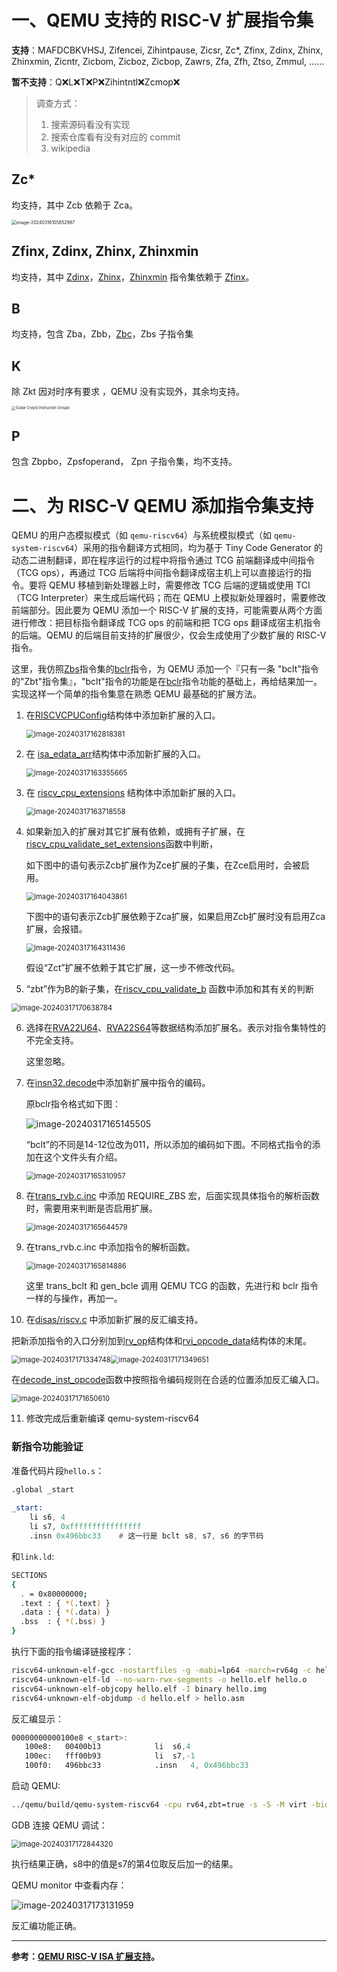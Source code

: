 # 一、QEMU 支持的 RISC-V 扩展指令集

**支持**：MAFDCBKVHSJ, Zifencei, Zihintpause, Zicsr, Zc*, Zfinx, Zdinx, Zhinx, Zhinxmin, Zicntr, Zicbom, Zicboz, Zicbop, Zawrs, Zfa, Zfh, Ztso, Zmmul, ......

**暂不支持**：Q❌L❌T❌P❌Zihintntl❌Zcmop❌

> 调查方式：
>
> 1. 搜索源码看没有实现
> 2. 搜索仓库看有没有对应的 commit
> 3. wikipedia

## Zc*

均支持，其中 Zcb 依赖于 Zca。

<img src="qemu/image-20240316105852967.png" alt="image-20240316105852967" style="zoom: 50%;" />

## Zfinx, Zdinx, Zhinx, Zhinxmin

均支持，其中 [Zdinx](https://github.com/qemu/qemu/commit/026e73fa2665f07d24bb715f2c405c3e38587812)，[Zhinx](https://github.com/qemu/qemu/commit/a2464a4cec4740c3703d8232f695d6643e0e086e)，[Zhinxmin](https://github.com/qemu/qemu/commit/a2464a4cec4740c3703d8232f695d6643e0e086e) 指令集依赖于 [Zfinx](https://github.com/qemu/qemu/commit/e1a29bbd5493634afd52f1724331728abdd196b8)。

## B

均支持，包含 Zba，Zbb，[Zbc](https://github.com/qemu/qemu/commit/fd4b81a304a5d50e719019d22eacca2d8ef4de69)，Zbs 子指令集

## K

除 Zkt 因对时序有要求 ，QEMU 没有实现外，其余均支持。

<img src="qemu/Scalar Crypto Instruction Groups-1710554519377-1.png" alt="Scalar Crypto Instruction Groups" style="zoom: 40%;" />

## P

包含 Zbpbo，Zpsfoperand， Zpn 子指令集，均不支持。

# 二、为 RISC-V QEMU 添加指令集支持

QEMU 的用户态模拟模式（如 `qemu-riscv64`）与系统模拟模式（如 `qemu-system-riscv64`）采用的指令翻译方式相同，均为基于 Tiny Code Generator 的动态二进制翻译，即在程序运行的过程中将指令通过 TCG 前端翻译成中间指令（TCG ops），再通过 TCG 后端将中间指令翻译成宿主机上可以直接运行的指令。要将 QEMU 移植到新处理器上时，需要修改 TCG 后端的逻辑或使用 TCI（TCG Interpreter）来生成后端代码；而在 QEMU 上模拟新处理器时，需要修改前端部分。因此要为 QEMU 添加一个 RISC-V 扩展的支持，可能需要从两个方面进行修改：把目标指令翻译成 TCG ops 的前端和把 TCG ops 翻译成宿主机指令的后端。QEMU 的后端目前支持的扩展很少，仅会生成使用了少数扩展的 RISC-V 指令。

这里，我仿照[Zbs](https://five-embeddev.com/riscv-bitmanip/1.0.0/bitmanip.html#zbs)指令集的[bclr](https://five-embeddev.com/riscv-bitmanip/1.0.0/bitmanip.html#insns-bclr)指令，为 QEMU 添加一个『只有一条 "bclt"指令的"Zbt"指令集』，"bclt"指令的功能是在[bclr](https://five-embeddev.com/riscv-bitmanip/1.0.0/bitmanip.html#insns-bclr)指令功能的基础上，再给结果加一。实现这样一个简单的指令集意在熟悉 QEMU 最基础的扩展方法。

1. 在[RISCVCPUConfig](https://github.com/qemu/qemu/blob/ba49d760eb04630e7b15f423ebecf6c871b8f77b/target/riscv/cpu_cfg.h#L39)结构体中添加新扩展的入口。

   <img src="qemu/image-20240317162818381.png" alt="image-20240317162818381" style="zoom:80%;" />

2. 在 [isa_edata_arr](https://github.com/qemu/qemu/blob/ba49d760eb04630e7b15f423ebecf6c871b8f77b/target/riscv/cpu.c#L100)结构体中添加新扩展的入口。

   <img src="qemu/image-20240317163355665.png" alt="image-20240317163355665" style="zoom:80%;" />

3. 在 [riscv_cpu_extensions](https://github.com/qemu/qemu/blob/ba49d760eb04630e7b15f423ebecf6c871b8f77b/target/riscv/cpu.c#L1459) 结构体中添加新扩展的入口。

   <img src="qemu/image-20240317163718558.png" alt="image-20240317163718558" style="zoom:80%;" />

4. 如果新加入的扩展对其它扩展有依赖，或拥有子扩展，在[riscv_cpu_validate_set_extensions](https://github.com/qemu/qemu/blob/ba49d760eb04630e7b15f423ebecf6c871b8f77b/target/riscv/tcg/tcg-cpu.c#L396)函数中判断，

   如下图中的语句表示Zcb扩展作为Zce扩展的子集，在Zce启用时，会被启用。

   <img src="qemu/image-20240317164043861.png" alt="image-20240317164043861" style="zoom:80%;" />

   下图中的语句表示Zcb扩展依赖于Zca扩展，如果启用Zcb扩展时没有启用Zca扩展，会报错。

   <img src="qemu/image-20240317164311436.png" alt="image-20240317164311436" style="zoom:80%;" />

   假设“Zct”扩展不依赖于其它扩展，这一步不修改代码。

5. “zbt”作为B的新子集，在[riscv_cpu_validate_b](https://github.com/qemu/qemu/blob/ba49d760eb04630e7b15f423ebecf6c871b8f77b/target/riscv/tcg/tcg-cpu.c#L363) 函数中添加和其有关的判断

<img src="qemu/image-20240317170638784.png" alt="image-20240317170638784" style="zoom:80%;" />

6. 选择在[RVA22U64](https://github.com/qemu/qemu/blob/ba49d760eb04630e7b15f423ebecf6c871b8f77b/target/riscv/cpu.c#L2208)、[RVA22S64](https://github.com/qemu/qemu/blob/ba49d760eb04630e7b15f423ebecf6c871b8f77b/target/riscv/cpu.c#L2240)等数据结构添加扩展名。表示对指令集特性的不完全支持。

   这里忽略。

7. 在[insn32.decode](https://github.com/qemu/qemu/blob/ba49d760eb04630e7b15f423ebecf6c871b8f77b/target/riscv/insn32.decode)中添加新扩展中指令的编码。

   原bclr指令格式如下图：

   ![image-20240317165145505](qemu/image-20240317165145505.png)

   “bclt”的不同是14-12位改为011，所以添加的编码如下图。不同格式指令的添加在这个文件头有介绍。

   <img src="qemu/image-20240317165310957.png" alt="image-20240317165310957" style="zoom:80%;" />

8. 在[trans_rvb.c.inc](https://github.com/qemu/qemu/blob/master/target/riscv/insn_trans/trans_rvb.c.inc) 中添加 REQUIRE_ZBS 宏，后面实现具体指令的解析函数时，需要用来判断是否启用扩展。

   <img src="qemu/image-20240317165644579.png" alt="image-20240317165644579" style="zoom:80%;" />

9. 在trans_rvb.c.inc 中添加指令的解析函数。

   <img src="qemu/image-20240317165814886.png" alt="image-20240317165814886" style="zoom:80%;" />

   这里 trans_bclt 和 gen_bcle 调用 QEMU TCG 的函数，先进行和 bclr 指令一样的与操作，再加一。

10. 在[disas/riscv.c](https://github.com/qemu/qemu/blob/master/disas/riscv.c) 中添加新扩展的反汇编支持。

   把新添加指令的入口分别加到[rv_op](https://github.com/qemu/qemu/blob/ba49d760eb04630e7b15f423ebecf6c871b8f77b/disas/riscv.c#L30)结构体和[rvi_opcode_data](https://github.com/qemu/qemu/blob/ba49d760eb04630e7b15f423ebecf6c871b8f77b/disas/riscv.c#L1180)结构体的末尾。

<img src="qemu/image-20240317171334748.png" alt="image-20240317171334748" style="zoom:80%;" /><img src="qemu/image-20240317171349651.png" alt="image-20240317171349651" style="zoom:80%;" />

在[decode_inst_opcode](https://github.com/qemu/qemu/blob/ba49d760eb04630e7b15f423ebecf6c871b8f77b/disas/riscv.c#L2317)函数中按照指令编码规则在合适的位置添加反汇编入口。

<img src="qemu/image-20240317171650610.png" alt="image-20240317171650610" style="zoom:80%;" />

11. 修改完成后重新编译 qemu-system-riscv64

### 新指令功能验证

准备代码片段`hello.s`：
```asm
.global _start
    
_start:
    li s6, 4
    li s7, 0xffffffffffffffff
    .insn 0x496bbc33	# 这一行是 bclt s8, s7, s6 的字节码
```

和`link.ld`:

```bash
SECTIONS
{
  . = 0x80000000;
  .text : { *(.text) }
  .data : { *(.data) }
  .bss  : { *(.bss) }
}
```

执行下面的指令编译链接程序：
```bash
riscv64-unknown-elf-gcc -nostartfiles -g -mabi=lp64 -march=rv64g -c hello.s -o hello.o
riscv64-unknown-elf-ld --no-warn-rwx-segments -o hello.elf hello.o
riscv64-unknown-elf-objcopy hello.elf -I binary hello.img
riscv64-unknown-elf-objdump -d hello.elf > hello.asm
```
反汇编显示：

```asm
00000000000100e8 <_start>:
   100e8:	00400b13          	li	s6,4
   100ec:	fff00b93          	li	s7,-1
   100f0:	496bbc33          	.insn	4, 0x496bbc33
```

启动 QEMU:

```bash
../qemu/build/qemu-system-riscv64 -cpu rv64,zbt=true -s -S -M virt -bios none -serial stdio -display none -kernel hello.img
```

GDB 连接 QEMU  调试：

<img src="qemu/image-20240317172844320.png" alt="image-20240317172844320" style="zoom:80%;" />

执行结果正确，s8中的值是s7的第4位取反后加一的结果。

QEMU monitor 中查看内存：

![image-20240317173131959](qemu/image-20240317173131959.png)

反汇编功能正确。

---

**参考：[QEMU RISC-V ISA 扩展支持](https://tinylab.org/riscv-isa-discovery-3-qemu/)。**
